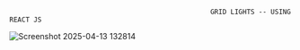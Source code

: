                                                       GRID LIGHTS -- USING REACT JS
![Screenshot 2025-04-13 132814](https://github.com/user-attachments/assets/6b669487-4100-4c32-9b0a-f9c64a0396f3)
